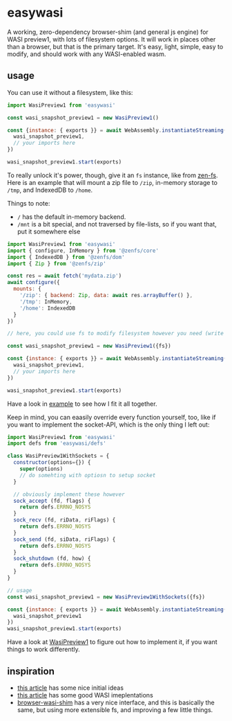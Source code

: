 # easywasi

A working, zero-dependency browser-shim (and general js engine) for WASI preview1, with lots of filesystem options. It will work in places other than a browser, but that is the primary target. It's easy, light, simple, easy to modify, and should work with any WASI-enabled wasm.

## usage

You can use it without a filesystem, like this:

```js
import WasiPreview1 from 'easywasi'

const wasi_snapshot_preview1 = new WasiPreview1()

const {instance: { exports }} = await WebAssembly.instantiateStreaming(fetch('example.wasm'), {
  wasi_snapshot_preview1,
  // your imports here
})

wasi_snapshot_preview1.start(exports)
```

To really unlock it's power, though, give it an `fs` instance, like from [zen-fs](https://github.com/zen-fs/core). Here is an example that will mount a zip file to `/zip`, in-memory storage to `/tmp`, and IndexedDB to `/home`.

Things to note:

- `/` has the default in-memory backend.
- `/mnt` is a bit special, and not traversed by file-lists, so if you want that, put it somewhere else

```js
import WasiPreview1 from 'easywasi'
import { configure, InMemory } from '@zenfs/core'
import { IndexedDB } from '@zenfs/dom'
import { Zip } from '@zenfs/zip'

const res = await fetch('mydata.zip')
await configure({
  mounts: {
    '/zip': { backend: Zip, data: await res.arrayBuffer() },
    '/tmp': InMemory,
    '/home': IndexedDB
  }
})

// here, you could use fs to modify filesystem however you need (write files, make directories, etc)

const wasi_snapshot_preview1 = new WasiPreview1({fs})

const {instance: { exports }} = await WebAssembly.instantiateStreaming(fetch('example.wasm'), {
  wasi_snapshot_preview1,
  // your imports here
})

wasi_snapshot_preview1.start(exports)
```

Have a look in [example](docs) to see how I fit it all together.

Keep in mind, you can eaasily override every function yourself, too, like if you want to implement the socket-API, which is the only thing I left out:

```js
import WasiPreview1 from 'easywasi'
import defs from 'easywasi/defs'

class WasiPreview1WithSockets = {
  constructor(options={}) {
    super(options)
    // do somehting with optiosn to setup socket
  }

  // obviously implement these however
  sock_accept (fd, flags) {
    return defs.ERRNO_NOSYS
  }
  sock_recv (fd, riData, riFlags) {
    return defs.ERRNO_NOSYS
  }
  sock_send (fd, siData, riFlags) {
    return defs.ERRNO_NOSYS
  }
  sock_shutdown (fd, how) {
    return defs.ERRNO_NOSYS
  }
}

// usage
const wasi_snapshot_preview1 = new WasiPreview1WithSockets({fs})

const {instance: { exports }} = await WebAssembly.instantiateStreaming(fetch('example.wasm'), {
  wasi_snapshot_preview1
})
wasi_snapshot_preview1.start(exports)
```

Have a look at [WasiPreview1](./docs/easywasi.js) to figure out how to implement it, if you want things to work differently.


## inspiration

- [this article](https://dev.to/ndesmic/building-a-minimal-wasi-polyfill-for-browsers-4nel) has some nice initial ideas
- [this article](https://twdev.blog/2023/11/wasm_cpp_04/) has some good WASI imeplentations
- [browser-wasi-shim](https://github.com/bjorn3/browser_wasi_shim) has a very nice interface, and this is basically the same, but using more extensible fs, and improving a few little things.
